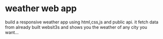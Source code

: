 # weather web app
build a responsive weather app using html,css,js and public api.
it fetch data from already built websit3s and shows you the weather of any city you want...
